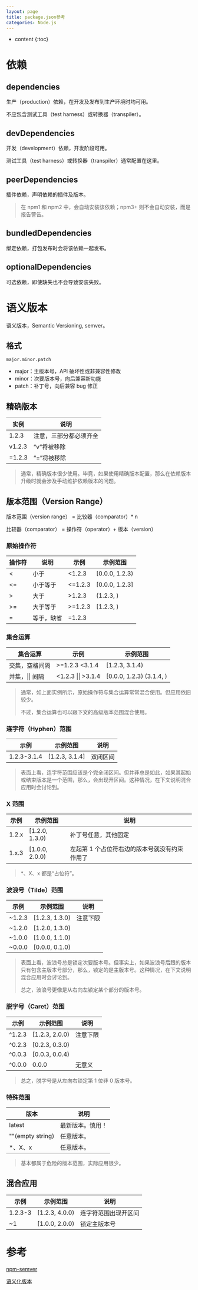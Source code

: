 ```yaml
---
layout: page
title: package.json参考
categories: Node.js
---
```


* content
{:toc}

# 依赖

## dependencies

生产（production）依赖，在开发及发布到生产环境时均可用。

不应包含测试工具（test harness）或转换器（transpiler）。

## devDependencies

开发（development）依赖，开发阶段可用。

测试工具（test harness）或转换器（transpiler）通常配置在这里。

## peerDependencies

插件依赖，声明依赖的插件及版本。

> 在 npm1 和 npm2 中，会自动安装该依赖；npm3+ 则不会自动安装，而是报告警告。

## bundledDependencies

绑定依赖，打包发布时会将该依赖一起发布。

## optionalDependencies

可选依赖，即使缺失也不会导致安装失败。

# 语义版本

语义版本，Semantic Versioning, semver。

## 格式

```
major.minor.patch
```

* major：主版本号，API 破坏性或非兼容性修改
* minor：次要版本号，向后兼容新功能
* patch：补丁号，向后兼容 bug 修正

## 精确版本

| 实例   | 说明                   |
| ------ | ---------------------- |
| 1.2.3  | 注意，三部分都必须齐全 |
| v1.2.3 | “v”将被移除            |
| =1.2.3 | “=”将被移除            |

> 通常，精确版本很少使用。毕竟，如果使用精确版本配置，那么在依赖版本升级时就会涉及手动维护依赖版本的问题。

## 版本范围（Version Range）

版本范围（version range） = 比较器（comparator）* n

比较器（comparator） = 操作符（operator）+ 版本（version）

### 原始操作符

| 操作符 | 说明       | 示例     | 示例范围       |
| ------ | ---------- | -------- | -------------- |
| <      | 小于       | \<1.2.3  | [0.0.0, 1.2.3) |
| <=     | 小于等于   | \<=1.2.3 | [0.0.0, 1.2.3] |
| >      | 大于       | \>1.2.3  | (1.2.3, )      |
| >=     | 大于等于   | \>=1.2.3 | [1.2.3, )      |
| =      | 等于，缺省 | =1.2.3   |                |

### 集合运算

| 集合运算        | 示例               | 示例范围                 |
| --------------- | ------------------ | ------------------------ |
| 交集，空格间隔  | \>=1.2.3 \<3.1.4   | [1.2.3, 3.1.4)           |
| 并集，\|\| 间隔 | <1.2.3 \|\| >3.1.4 | [0.0.0, 1.2.3) (3.1.4, ) |

> 通常，如上面实例所示，原始操作符与集合运算常常混合使用。但应用依旧较少。
>
> 不过，集合运算也可以跟下文的高级版本范围混合使用。

### 连字符（Hyphen）范围

| 示例        | 示例范围       | 说明     |
| ----------- | -------------- | -------- |
| 1.2.3-3.1.4 | [1.2.3, 3.1.4] | 双闭区间 |

> 表面上看，连字符范围应该是个完全闭区间。但并非总是如此，如果其起始或结束版本是一个范围，那么，会出现开区间。这种情况，在下文说明混合应用时会讨论到。

### X 范围

| 示例  | 示例范围       | 说明                                          |
| ----- | -------------- | --------------------------------------------- |
| 1.2.x | [1.2.0, 1.3.0) | 补丁号任意，其他固定                          |
| 1.x.3 | [1.0.0, 2.0.0) | 左起第 1 个占位符右边的版本号就没有约束作用了 |

> *、X、x 都是“占位符”。

### 波浪号（Tilde）范围

| 示例   | 示例范围       | 说明     |
| ------ | -------------- | -------- |
| ~1.2.3 | [1.2.3, 1.3.0) | 注意下限 |
| ~1.2.0 | [1.2.0, 1.3.0) |          |
| ~1.0.0 | [1.0.0, 1.1.0) |          |
| ~0.0.0 | [0.0.0, 0.1.0) |          |

> 表面上看，波浪号总是锁定次要版本号。但事实上，如果波浪号后跟的版本只有包含主版本号部分，那么，锁定的是主版本号。这种情况，在下文说明混合应用时会讨论到。
>
> 总之，波浪号更像是从右向左锁定某个部分的版本号。

### 脱字号（Caret）范围

| 示例   | 示例范围       | 说明     |
| ------ | -------------- | -------- |
| ^1.2.3 | [1.2.3, 2.0.0) | 注意下限 |
| ^0.2.3 | [0.2.3, 0.3.0) |          |
| ^0.0.3 | [0.0.3, 0.0.4) |          |
| ^0.0.0 | 0.0.0          | 无意义   |

> 总之，脱字号是从左向右锁定第 1 位非 0 版本号。

### 特殊范围

| 版本             | 说明             |
| ---------------- | ---------------- |
| latest           | 最新版本。慎用！ |
| ""(empty string) | 任意版本。       |
| *、X、x          | 任意版本。       |

> 基本都属于危险的版本范围，实际应用很少。

## 混合应用

| 示例    | 示例范围       | 说明                 |
| ------- | -------------- | -------------------- |
| 1.2.3-3 | [1.2.3, 4.0.0) | 连字符范围出现开区间 |
| ~1      | [1.0.0, 2.0.0) | 锁定主版本号         |

# 参考

[npm-semver](https://docs.npmjs.com/misc/semver)

[语义化版本](https://semver.org/lang/zh-CN/)